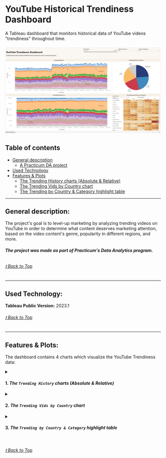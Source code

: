 # YouTube Historical Trendiness Dashboard

A Tableau dashboard that monitors historical data of YouTube videos "trendiness" throughout time.

###### ***![An image of the initial screen view of the Tableau dashboard](/images/Whole-DBoard_Upd.png)***

## Table of contents
- [General description](#general-description)<br>
    - [A Practicum DA project](#the-project-was-made-as-part-of-practicums-data-analytics-program)<br>
- [Used Technology](#used-technology)<br>
- [Features & Plots](#features--plots)
    - [The Trending History charts (Absolute & Relative)](#1-the-trending-history-charts-absolute--relative)
    - [The Trending Vids by Country chart](#2-the-trending-vids-by-country-chart)
    - [The Trending by Country & Category highlight table](#3-the-trending-by-country--category-highlight-table)


---
## **General description:**
The project's goal is to level-up marketing by analyzing trending videos on YouTube in order to determine what content deserves marketing attention, based on the video content's genre, popularity in different regions, and more.

###### ***The project was made as part of Practicum's Data Analytics program.***


###### [⭱ Back to Top](#youtube-historical-trendiness-dashboard)

---
## Used Technology:
**Tableau Public Version:** 2023.1 <br>

###### [⭱ Back to Top](#youtube-historical-trendiness-dashboard)

---
## Features & Plots:
The dashboard contains 4 charts which visualize the YouTube Trendiness data:
<details>
    <summary><h4>1. <i>The <code>Trending History</code> charts (Absolute & Relative)</i></h4></summary>
    <div style="padding-top: 10;">
        <code>Trending History</code> & <code>Trending History (%)</code> are both stacked-area charts which represent the historical change in trendiness of YouTube videos from various categories throughout time.<br>
        <i>However</i>, the latter shows the data as relative values, i.e. each genre's controlled percentage out of the total amount of videos published in YouTube on each day during the recorded timespan.<br>
        <b><i>Optionable Filters:</i></b> Date, Selected countries, Selected categories.<br><br>
        <img src='/images/Historical-Trendines-Charts.png' alt='Screenshot of both the `Trending History` charts'>
</details>

<details>
    <summary><h4>2. <i>The <code>Trending Vids by Country</code> chart</i></h4></summary>
    <div style="padding-top: 10;">
        <code>Trending Vids by Country</code> is a pie chart which displays the shares of the different regions' published videos to YouTube.<br>
        <b><i>Optionable Filters:</i></b> Date, Selected countries, Selected categories.<br><br>
        <img src='/images/Pie-Chart_Vids-By-Country.png' alt='Screenshot of the `Trending Vids by Country` pie chart' width=500 height=479.4 align='center'>
</details>

<details>
    <summary><h4>3. <i>The <code>Trending by Country & Category</code> highlight table</i></h4></summary>
    <div style="padding-top: 10;">
        <code>Trending by Country & Category</code> is a highlight table visualization which displays the shares of the different regions' published videos from the total videos a specific genre has in YouTube.<br>
        By default it displays the absolute numbers, yet you can use the <code><i>Show Values As</i></code> filter to toggle into relative values presented as floats.<br>
        <b><i>Optionable Filters:</i></b> Date, Selected countries, Selected categories, Show Values As (Absolute/Relative).<br><br>
        <img src='/images/HLTable_Trending-by-Country%26Category.png' alt='Screenshot of the `Trending Vids by Country` pie chart' width=629 height=418.5 align='center'>
</details><br>
    
###### [⭱ Back to Top](#youtube-historical-trendiness-dashboard)
